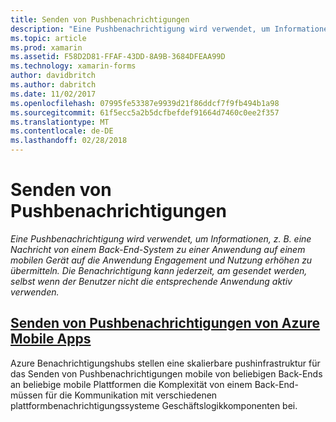 ```yaml
---
title: Senden von Pushbenachrichtigungen
description: "Eine Pushbenachrichtigung wird verwendet, um Informationen, z. B. eine Nachricht von einem Back-End-System zu einer Anwendung auf einem mobilen Gerät auf die Anwendung Engagement und Nutzung erhöhen zu übermitteln. Die Benachrichtigung kann jederzeit, am gesendet werden, selbst wenn der Benutzer nicht die entsprechende Anwendung aktiv verwenden."
ms.topic: article
ms.prod: xamarin
ms.assetid: F58D2D81-FFAF-43DD-8A9B-3684DFEAA99D
ms.technology: xamarin-forms
author: davidbritch
ms.author: dabritch
ms.date: 11/02/2017
ms.openlocfilehash: 07995fe53387e9939d21f86ddcf7f9fb494b1a98
ms.sourcegitcommit: 61f5ecc5a2b5dcfbefdef91664d7460c0ee2f357
ms.translationtype: MT
ms.contentlocale: de-DE
ms.lasthandoff: 02/28/2018
---
```

# <a name="sending-push-notifications"></a>Senden von Pushbenachrichtigungen

_Eine Pushbenachrichtigung wird verwendet, um Informationen, z. B. eine Nachricht von einem Back-End-System zu einer Anwendung auf einem mobilen Gerät auf die Anwendung Engagement und Nutzung erhöhen zu übermitteln. Die Benachrichtigung kann jederzeit, am gesendet werden, selbst wenn der Benutzer nicht die entsprechende Anwendung aktiv verwenden._

## <a name="sending-push-notifications-from-azure-mobile-appsazuremd"></a>[Senden von Pushbenachrichtigungen von Azure Mobile Apps](azure.md)

Azure Benachrichtigungshubs stellen eine skalierbare pushinfrastruktur für das Senden von Pushbenachrichtigungen mobile von beliebigen Back-Ends an beliebige mobile Plattformen die Komplexität von einem Back-End-müssen für die Kommunikation mit verschiedenen plattformbenachrichtigungssysteme Geschäftslogikkomponenten bei.
